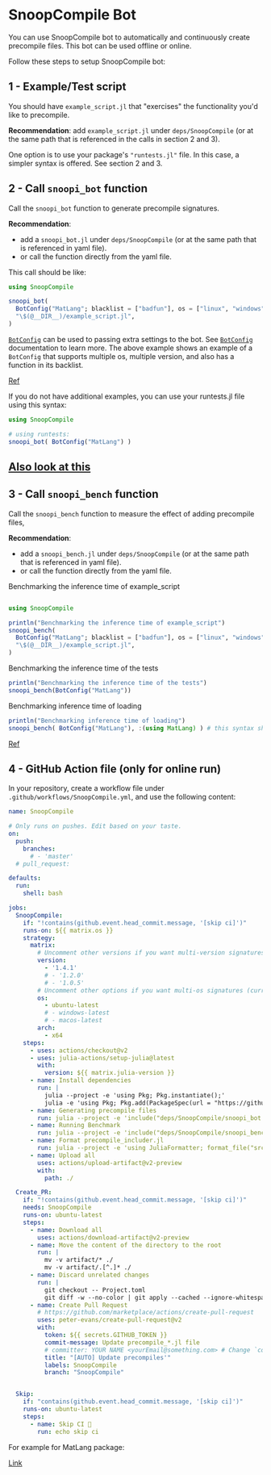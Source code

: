 # SnoopCompile Bot

You can use SnoopCompile bot to automatically and continuously create precompile files. This bot can be used offline or online.

Follow these steps to setup SnoopCompile bot:

## 1 - Example/Test script

You should have `example_script.jl` that "exercises" the functionality you'd like to precompile.

**Recommendation**: add `example_script.jl` under `deps/SnoopCompile` (or at the same path that is referenced in the calls in section 2 and 3).

One option is to use your package's `"runtests.jl"` file. In this case, a simpler syntax is offered. See section 2 and 3.

## 2 - Call `snoopi_bot` function

Call the `snoopi_bot` function to generate precompile signatures.

**Recommendation**:
 - add a `snoopi_bot.jl` under `deps/SnoopCompile` (or at the same path that is referenced in yaml file).
 - or call the function directly from the yaml file.

This call should be like:

```julia
using SnoopCompile

snoopi_bot(
  BotConfig("MatLang"; blacklist = ["badfun"], os = ["linux", "windows", "macos"], version = ["1.4.1", "1.2"], else_version = "1.4.1" ),
  "\$(@__DIR__)/example_script.jl",
)
```

[`BotConfig`](@ref) can be used to passing extra settings to the bot. See [`BotConfig`](@ref) documentation to learn more. The above example shows an example of a `BotConfig` that supports multiple os, multiple version, and also has a function in its backlist.

[Ref]( https://github.com/juliamatlab/MatLang/blob/master/deps/SnoopCompile/snoopi_bot.jl)

If you do not have additional examples, you can use your runtests.jl file using this syntax:

```julia
using SnoopCompile

# using runtests:
snoopi_bot( BotConfig("MatLang") )
```

[Also look at this](https://timholy.github.io/SnoopCompile.jl/stable/snoopi/#Precompile-scripts-1)
----------------------------------

## 3 - Call `snoopi_bench` function

Call the `snoopi_bench` function to measure the effect of adding precompile files,

**Recommendation**:
 - add a `snoopi_bench.jl` under `deps/SnoopCompile` (or at the same path that is referenced in yaml file).
 - or call the function directly from the yaml file.

Benchmarking the inference time of example_script
```julia

using SnoopCompile

println("Benchmarking the inference time of example_script")
snoopi_bench(
  BotConfig("MatLang"; blacklist = ["badfun"], os = ["linux", "windows", "macos"], version = ["1.4.1", "1.2"], else_version = "1.4.1" ),
  "\$(@__DIR__)/example_script.jl",
)
```

Benchmarking the inference time of the tests
```julia
println("Benchmarking the inference time of the tests")
snoopi_bench(BotConfig("MatLang"))
```

Benchmarking inference time of loading
```julia
println("Benchmarking inference time of loading")
snoopi_bench( BotConfig("MatLang"), :(using MatLang) ) # this syntax should be avoided for complex expressions
```

[Ref](https://github.com/juliamatlab/MatLang/blob/master/deps/SnoopCompile/snoopi_bench.jl)


## 4 - GitHub Action file (only for online run)

In your repository, create a workflow file under `.github/workflows/SnoopCompile.yml`, and use the following content:

```yaml
name: SnoopCompile

# Only runs on pushes. Edit based on your taste.
on:
  push:
    branches:
      # - 'master'
  # pull_request:

defaults:
  run:
    shell: bash

jobs:
  SnoopCompile:
    if: "!contains(github.event.head_commit.message, '[skip ci]')"
    runs-on: ${{ matrix.os }}
    strategy:
      matrix:
        # Uncomment other versions if you want multi-version signatures (should exactly match BotConfig.version):
        version:
          - '1.4.1'
          # - '1.2.0'
          # - '1.0.5'
        # Uncomment other options if you want multi-os signatures (currently only these are supported by Github):
        os:
          - ubuntu-latest
          # - windows-latest
          # - macos-latest
        arch:
          - x64
    steps:
      - uses: actions/checkout@v2
      - uses: julia-actions/setup-julia@latest
        with:
          version: ${{ matrix.julia-version }}
      - name: Install dependencies
        run: |
          julia --project -e 'using Pkg; Pkg.instantiate();'
          julia -e 'using Pkg; Pkg.add(PackageSpec(url = "https://github.com/aminya/SnoopCompile.jl", rev = "multios")); Pkg.develop(PackageSpec(; path=pwd())); Pkg.add("JuliaFormatter"); using SnoopCompile; SnoopCompile.addtestdep();'
      - name: Generating precompile files
        run: julia --project -e 'include("deps/SnoopCompile/snoopi_bot.jl")'
      - name: Running Benchmark
        run: julia --project -e 'include("deps/SnoopCompile/snoopi_bench.jl")'
      - name: Format precompile_includer.jl
        run: julia --project -e 'using JuliaFormatter; format_file("src/precompile_includer.jl")'
      - name: Upload all
        uses: actions/upload-artifact@v2-preview
        with:
          path: ./

  Create_PR:
    if: "!contains(github.event.head_commit.message, '[skip ci]')"
    needs: SnoopCompile
    runs-on: ubuntu-latest
    steps:
      - name: Download all
        uses: actions/download-artifact@v2-preview
      - name: Move the content of the directory to the root
        run: |
          mv -v artifact/* ./
          mv -v artifact/.[^.]* ./
      - name: Discard unrelated changes
        run: |
          git checkout -- Project.toml
          git diff -w --no-color | git apply --cached --ignore-whitespace && git checkout -- . && git reset && git add -p
      - name: Create Pull Request
        # https://github.com/marketplace/actions/create-pull-request
        uses: peter-evans/create-pull-request@v2
        with:
          token: ${{ secrets.GITHUB_TOKEN }}
          commit-message: Update precompile_*.jl file
          # committer: YOUR NAME <yourEmail@something.com> # Change `committer` to your name and your email.
          title: "[AUTO] Update precompiles'"
          labels: SnoopCompile
          branch: "SnoopCompile"


  Skip:
    if: "contains(github.event.head_commit.message, '[skip ci]')"
    runs-on: ubuntu-latest
    steps:
      - name: Skip CI 🚫
        run: echo skip ci
```

For example for MatLang package:

[Link](https://github.com/juliamatlab/MatLang/blob/master/.github/workflows/SnoopCompile.yml)
